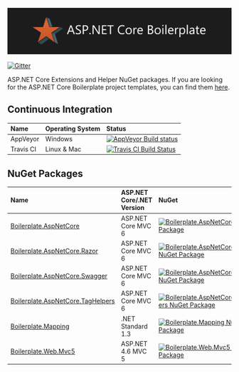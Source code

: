 ﻿![ASP.NET Core Boilerplate Banner](https://raw.githubusercontent.com/ASP-NET-Core-Boilerplate/Framework/master/Images/Banner.png)

 [![Gitter](https://img.shields.io/gitter/room/nwjs/nw.js.svg?maxAge=2592000)](https://gitter.im/ASP-NET-MVC-Boilerplate/Lobby?utm_source=share-link&utm_medium=link&utm_campaign=share-link)
 
ASP.NET Core Extensions and Helper NuGet packages. If you are looking for the ASP.NET Core Boilerplate project templates, you can find them [here](https://github.com/ASP-NET-Core-Boilerplate/Templates).
  
## Continuous Integration

| Name      | Operating System | Status |
| :---      | :---             | :---   |
| AppVeyor  | Windows          | [![AppVeyor Build status](https://ci.appveyor.com/api/projects/status/aknwu9sil3dv3im0?svg=true)](https://ci.appveyor.com/project/RehanSaeed/framework) |
| Travis CI | Linux & Mac      | [![Travis CI Build Status](https://img.shields.io/travis/ASP-NET-Core-Boilerplate/Framework.svg?maxAge=3600&label=travis)](https://travis-ci.org/ASP-NET-Core-Boilerplate/Framework) |

## NuGet Packages

| Name | ASP.NET Core/.NET Version | NuGet | MyGet |
| :--- | :---        | :---  | :---  |
| [Boilerplate.AspNetCore](https://www.nuget.org/packages/Boilerplate.AspNetCore/)                       | ASP.NET Core MVC 6 | [![Boilerplate.AspNetCore NuGet Package](https://img.shields.io/nuget/v/Boilerplate.AspNetCore.svg)](https://www.nuget.org/packages/Boilerplate.AspNetCore/)                                  | [![Boilerplate.AspNetCore MyGet Package](https://img.shields.io/myget/aspnet-mvc-boilerplate/v/Boilerplate.AspNetCore.svg)](http://myget.org/gallery/Boilerplate.AspNetCore)                                  |
| [Boilerplate.AspNetCore.Razor](https://www.nuget.org/packages/Boilerplate.AspNetCore.Razor/)           | ASP.NET Core MVC 6 | [![Boilerplate.AspNetCore.Razor NuGet Package](https://img.shields.io/nuget/v/Boilerplate.AspNetCore.Razor.svg)](https://www.nuget.org/packages/Boilerplate.AspNetCore.Razor/)                | [![Boilerplate.AspNetCore.Razor MyGet Package](https://img.shields.io/myget/aspnet-mvc-boilerplate/v/Boilerplate.AspNetCore.Razor.svg)](http://myget.org/gallery/Boilerplate.AspNetCore.Razor)                |
| [Boilerplate.AspNetCore.Swagger](https://www.nuget.org/packages/Boilerplate.AspNetCore.Swagger/)       | ASP.NET Core MVC 6 | [![Boilerplate.AspNetCore.Swagger NuGet Package](https://img.shields.io/nuget/v/Boilerplate.AspNetCore.Swagger.svg)](https://www.nuget.org/packages/Boilerplate.AspNetCore.Swagger/)          | [![Boilerplate.AspNetCore.Swagger MyGet Package](https://img.shields.io/myget/aspnet-mvc-boilerplate/v/Boilerplate.AspNetCore.Swagger.svg)](http://myget.org/gallery/Boilerplate.AspNetCore.Swagger)                |
| [Boilerplate.AspNetCore.TagHelpers](https://www.nuget.org/packages/Boilerplate.AspNetCore.TagHelpers/) | ASP.NET Core MVC 6 | [![Boilerplate.AspNetCore.TagHelpers NuGet Package](https://img.shields.io/nuget/v/Boilerplate.AspNetCore.TagHelpers.svg)](https://www.nuget.org/packages/Boilerplate.AspNetCore.TagHelpers/) | [![Boilerplate.AspNetCore.TagHelpers MyGet Package](https://img.shields.io/myget/aspnet-mvc-boilerplate/v/Boilerplate.AspNetCore.TagHelpers.svg)](http://myget.org/gallery/Boilerplate.AspNetCore.TagHelpers) |
| [Boilerplate.Mapping](https://www.nuget.org/packages/Boilerplate.Mapping/)                             | .NET Standard 1.3  | [![Boilerplate.Mapping NuGet Package](https://img.shields.io/nuget/v/Boilerplate.Mapping.svg)](https://www.nuget.org/packages/Boilerplate.Mapping/)                                           | [![Boilerplate.Mapping MyGet Package](https://img.shields.io/myget/aspnet-mvc-boilerplate/v/Boilerplate.Mapping.svg)](http://myget.org/gallery/Boilerplate.Mapping)                                  |
| [Boilerplate.Web.Mvc5](https://www.nuget.org/packages/Boilerplate.Web.Mvc5/)                           | ASP.NET 4.6 MVC 5  | [![Boilerplate.Web.Mvc5 NuGet Package](https://img.shields.io/nuget/v/Boilerplate.Web.Mvc5.svg)](https://www.nuget.org/packages/Boilerplate.Web.Mvc5/)                                        | [![Boilerplate.Web.Mvc5 MyGet Package](https://img.shields.io/myget/aspnet-mvc-boilerplate/v/Boilerplate.Web.Mvc5.svg)](http://myget.org/gallery/Boilerplate.Web.Mvc5)                                                    |
